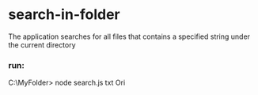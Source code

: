 # search-in-folder
The application searches for all files that contains a specified string under the current directory

### run:
C:\MyFolder&gt; node search.js txt Ori
